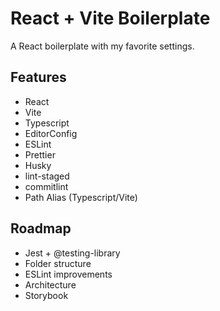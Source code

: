 
# React + Vite Boilerplate

A React boilerplate with my favorite settings.

## Features

- React
- Vite
- Typescript
- EditorConfig
- ESLint
- Prettier
- Husky
- lint-staged
- commitlint
- Path Alias (Typescript/Vite)

## Roadmap

- Jest + @testing-library
- Folder structure
- ESLint improvements
- Architecture
- Storybook
